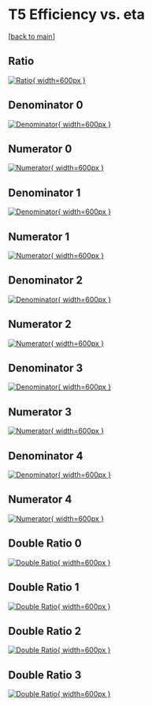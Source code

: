 # T5 Efficiency vs. eta

[[back to main](./)]



## Ratio

[![Ratio](../mtv/var/T5_loweta_321_1_eff_eta.png){ width=600px }](../mtv/var/T5_loweta_321_1_eff_eta.pdf)

## Denominator 0

[![Denominator](../mtv/den/T5_loweta_321_1_eff_eta_den0.png){ width=600px }](../mtv/den/T5_loweta_321_1_eff_eta_den0.pdf)

## Numerator 0

[![Numerator](../mtv/num/T5_loweta_321_1_eff_eta_num0.png){ width=600px }](../mtv/num/T5_loweta_321_1_eff_eta_num0.pdf)

## Denominator 1

[![Denominator](../mtv/den/T5_loweta_321_1_eff_eta_den1.png){ width=600px }](../mtv/den/T5_loweta_321_1_eff_eta_den1.pdf)

## Numerator 1

[![Numerator](../mtv/num/T5_loweta_321_1_eff_eta_num1.png){ width=600px }](../mtv/num/T5_loweta_321_1_eff_eta_num1.pdf)

## Denominator 2

[![Denominator](../mtv/den/T5_loweta_321_1_eff_eta_den2.png){ width=600px }](../mtv/den/T5_loweta_321_1_eff_eta_den2.pdf)

## Numerator 2

[![Numerator](../mtv/num/T5_loweta_321_1_eff_eta_num2.png){ width=600px }](../mtv/num/T5_loweta_321_1_eff_eta_num2.pdf)

## Denominator 3

[![Denominator](../mtv/den/T5_loweta_321_1_eff_eta_den3.png){ width=600px }](../mtv/den/T5_loweta_321_1_eff_eta_den3.pdf)

## Numerator 3

[![Numerator](../mtv/num/T5_loweta_321_1_eff_eta_num3.png){ width=600px }](../mtv/num/T5_loweta_321_1_eff_eta_num3.pdf)

## Denominator 4

[![Denominator](../mtv/den/T5_loweta_321_1_eff_eta_den4.png){ width=600px }](../mtv/den/T5_loweta_321_1_eff_eta_den4.pdf)

## Numerator 4

[![Numerator](../mtv/num/T5_loweta_321_1_eff_eta_num4.png){ width=600px }](../mtv/num/T5_loweta_321_1_eff_eta_num4.pdf)

## Double Ratio 0

[![Double Ratio](../mtv/ratio/T5_loweta_321_1_eff_eta_ratio0.png){ width=600px }](../mtv/ratio/T5_loweta_321_1_eff_eta_ratio0.pdf)

## Double Ratio 1

[![Double Ratio](../mtv/ratio/T5_loweta_321_1_eff_eta_ratio1.png){ width=600px }](../mtv/ratio/T5_loweta_321_1_eff_eta_ratio1.pdf)

## Double Ratio 2

[![Double Ratio](../mtv/ratio/T5_loweta_321_1_eff_eta_ratio2.png){ width=600px }](../mtv/ratio/T5_loweta_321_1_eff_eta_ratio2.pdf)

## Double Ratio 3

[![Double Ratio](../mtv/ratio/T5_loweta_321_1_eff_eta_ratio3.png){ width=600px }](../mtv/ratio/T5_loweta_321_1_eff_eta_ratio3.pdf)


